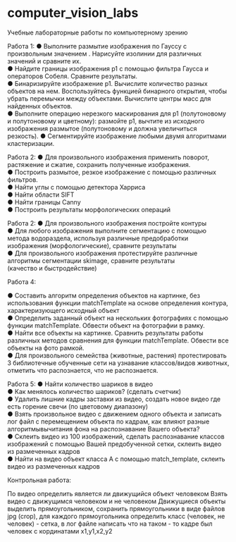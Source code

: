 # computer_vision_labs

Учебные лабораторные работы по компьютерному зрению

Работа 1:
● Выполните размытие изображения по Гауссу с произвольным значением . Нарисуйте изолинии для различных значений и сравните их.  
● Найдите границы изображения p1 c помощью фильтра Гаусса и операторов Собеля. Сравните результаты.  
● Бинаризируйте изображение p1. Вычислите количество разных объектов на нем. Воспользуйтесь функцией бинарного открытия, чтобы убрать перемычки между объектами.   Вычислите центры масс для найденных объектов.  
● Выполните операцию нерезкого маскирования для p1 (полутоновому и полутоновому и цветному): размойте p1, вычтите из исходного изображения размытое (полутоновому и должна увеличиться резкость). 
● Сегментируйте изображение любыми двумя алгоритмами кластеризации. 

Работа 2: 
●  Для произвольного изображения применить поворот, растяжение и сжатие, сохранить полученные изображения.  
●  Построить размытое, резкое изображение с помощью различных фильтров.  
●  Найти углы с помощью детектора Харриса  
●  Найти области SIFT  
●  Найти границы Canny  
●  Построить результаты морфологических операций  

Работа 2:
●  Для произвольного изображения постройте контуры  
●  Для любого изображения выполните сегментацию с помощью  
метода водораздела, используя различные предобработки  
изображения (морфологические), сравните результаты  
●  Для произвольного изображения протестируйте различные  
алгоритмы сегментации skimage, сравните результаты  
(качество и быстродействие)  

Работа 4:

●  Составить алгоритм определения объектов на
картинке, без использования функции matchTemplate
на основе определения контура, характеризующего
исходный объект  
●  Определить заданный объект на нескольких
фотографиях с помощью функции matchTemplate.
Обвести объект на фотографии в рамку.  
●  Найти все объекты на картинке. Сравнить результаты
работы различных методов сравнения для функции
matchTemplate. Обвести все объекты на фото рамкой.  
●  Для произвольного семейства (животные, растения)
протестировать 3 библиотечные обученные сети на
узнавание классов/видов животных, отметить что
распознается, что не распознается.  

Работа 5:
● Найти количество шариков в видео  
●  Как менялось количество шариков? (сделать счетчик)  
● Удалить лишние кадры заставки из видео, создать новое видео где есть горение свечи (по цветовому
диапазону)  
●  Взять произвольное видео с движением одного объекта и записать лог файл с перемещением
объекта по кадрам, как влияют разные алгоритмывычитания фона на распознавание Вашего
объекта?  
●  Склеить видео из 100 изображений, сделать распознавание классов изображений с помощью Вашей
предобученной сетки, склеить видео из размеченных кадров  
●  Найти на видео объект класса А с помощью match_template, склеить видео из размеченных кадров  


Контрольная работа:

По видео определить является ли движущийся объект человеком
Взять видео с движущимся человеком и не человеком
Движущиеся объекты выделить прямоугольником, сохранить
прямоугольники в виде файлов jpg (crop), для каждого прямоугольника
определить класс (человек, не человек) - сетка, в лог файле написать что на
таком - то кадре был человек с кординатами x1,y1,x2,y2

